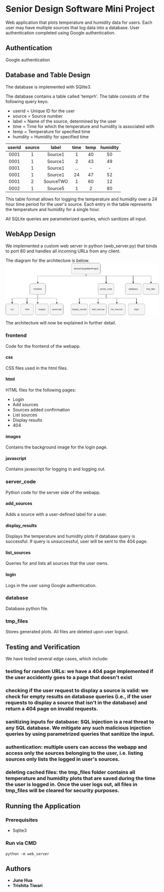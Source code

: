 # Senior Design Software Mini Project

Web application that plots temperature and humidity data for users. Each user may have multiple sources that log data into a database. User authentication completed using Google authentication. 

## Authentication

Google authentication

## Database and Table Design

The database is implemented with SQlite3. 

The database contains a table called 'temprh'.
The table consists of the following query keys:
* userid = Unique ID for the user
* source = Source number
* label = Name of the source, determined by the user
* time = Time for which the temperature and humidity is associated with
* temp = Temperature for specified time
* humdity = Humidity for specified time

| userid | source | label | time | temp | humidity |
|:------:|:------:|:-----:|:----:|:----:|:--------:|
| 0001 | 1 | Source1 | 1 | 40 | 50 |
| 0001 | 1 | Source1 | 2 | 43 | 49 |
| 0001 | 1 | Source1 | ... | - | - |
| 0001 | 1 | Source1 | 24 | 47 | 52 |
| 0001 | 2 | SourceTWO | 1 | 60 | 12 |
| 0002 | 1 | Source5 | 1 | 2 | 80 |

This table format allows for logging the temperature and humidity over a 24 hour time period for the user's source. Each entry in the table represents the temperature and humidity for a single hour.

All SQLite queries are parameterized queries, which sanitizes all input.  

## WebApp Design

We implemented a custom web server in python (web_server.py) that binds to port 80 and
handles all incoming URLs from any client.

The diagram for the architecture is below.
![diagram](architecture.png)

The architecture will now be explained in further detail.
### frontend
Code for the frontend of the webapp. 
#### css
CSS files used in the html files. 
#### html
HTML files for the following pages:
* Login
* Add sources
* Sources added confirmation
* List sources
* Display results
* 404 
#### images
Contains the background image for the login page.
#### javascript
Contains javascript for logging in and logging out.
### server_code
Python code for the server side of the webapp. 
#### add_sources
Adds a source with a user-defined label for a user.
#### display_results
Displays the temperature and humidity plots if database query is successful. If query is unsuccessful, user will be sent to the 404 page. 
#### list_sources
Queries for and lists all sources that the user owns.
#### login
Logs in the user using Google authentication.

### database
Database python file.

### tmp_files
Stores generated plots. All files are deleted upon user logout. 

## Testing and Verification

We have tested several edge cases, which include:

### testing for random URLs: we have a 404 page implemented if the user accidently goes to a page that doesn't exist

### checking if the user request to display a source is valid: we check for empty results on database queries (i.e., if the user requests to display a source that isn't in the database) and return a 404 page on invalid requests.

### sanitizing inputs for database: SQL injection is a real threat to any SQL database. We mitigate any such malicious injection queries by using parametrized queries that sanitize the input.

### authentication: multiple users can access the webapp and access only the sources belonging to the user, i.e. listing sources only lists the logged in user's sources.

### deleting cached files: the tmp_files folder contains all temperature and humidity plots that are saved during the time the user is logged in. Once the user logs out, all files in tmp_files will be cleared for security purposes.

## Running the Application

### Prerequisites

* Sqlite3

### Run via CMD

```
python -m web_server
```

## Authors

* **June Hua** 
* **Trishita Tiwari**
